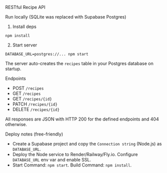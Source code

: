 RESTful Recipe API

Run locally (SQLite was replaced with Supabase Postgres)

1. Install deps

```
npm install
```

2. Start server

```
DATABASE_URL=postgres://... npm start
```

The server auto-creates the `recipes` table in your Postgres database on startup.

Endpoints

- POST `/recipes`
- GET `/recipes`
- GET `/recipes/{id}`
- PATCH `/recipes/{id}`
- DELETE `/recipes/{id}`

All responses are JSON with HTTP 200 for the defined endpoints and 404 otherwise.

Deploy notes (free-friendly)

- Create a Supabase project and copy the `Connection string` (Node.js) as `DATABASE_URL`.
- Deploy the Node service to Render/Railway/Fly.io. Configure `DATABASE_URL` env var and enable SSL.
- Start Command: `npm start`. Build Command: `npm install`.
